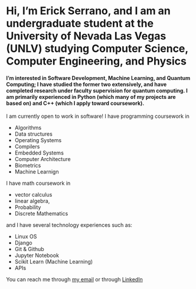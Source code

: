 # Hi, I’m Erick Serrano, and I am an undergraduate student at the University of Nevada Las Vegas (UNLV) studying Computer Science, Computer Engineering, and Physics
#### I’m interested in Software Development, Machine Learning, and Quantum Computing; I have studied the former two extensively, and have completed research under faculty supervision for quantum computing. I am primarily experienced in Python (which many of my projects are based on) and C++ (which I apply toward coursework).

I am currently open to work in software! I have programming coursework in 
- Algorithms
- Data structures
- Operating Systems
- Compilers
- Embedded Systems
- Computer Architecture
- Biometrics
- Machine Learnign

I have math coursework in
- vector calculus
- linear algebra,
- Probability 
- Discrete Mathematics

and I have several technology experiences such as:
- Linux OS
- Django
- Git & Github
- Jupyter Notebook
- Scikit Learn (Machine Learning)
- APIs

You can reach me through [my email](mailto:serrae4@unlv.nevada.edu) or through [LinkedIn](https://www.linkedin.com/in/erick-serrano-a45698140/)

<!---
erickserr125/erickserr125 is a ✨ special ✨ repository because its `README.md` (this file) appears on your GitHub profile.
You can click the Preview link to take a look at your changes.
--->
